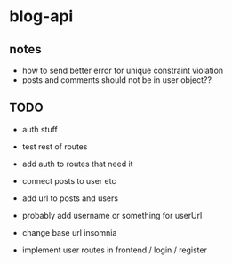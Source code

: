 # blog-api

## notes

- how to send better error for unique constraint violation
- posts and comments should not be in user object??

## TODO

- auth stuff
- test rest of routes
- add auth to routes that need it

- connect posts to user etc
- add url to posts and users
- probably add username or something for userUrl
- change base url insomnia

- implement user routes in frontend / login / register

